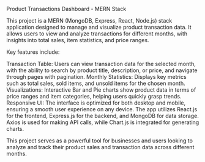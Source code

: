 Product Transactions Dashboard - MERN Stack

This project is a MERN (MongoDB, Express, React, Node.js) stack application designed to manage and visualize product transaction data. It allows users to view and analyze transactions for different months, with insights into total sales, item statistics, and price ranges.

Key features include:

Transaction Table: Users can view transaction data for the selected month, with the ability to search by product title, description, or price, and navigate through pages with pagination.
Monthly Statistics: Displays key metrics such as total sales, sold items, and unsold items for the chosen month.
Visualizations: Interactive Bar and Pie charts show product data in terms of price ranges and item categories, helping users quickly grasp trends.
Responsive UI: The interface is optimized for both desktop and mobile, ensuring a smooth user experience on any device.
The app utilizes React.js for the frontend, Express.js for the backend, and MongoDB for data storage. Axios is used for making API calls, while Chart.js is integrated for generating charts.

This project serves as a powerful tool for businesses and users looking to analyze and track their product sales and transaction data across different months.
